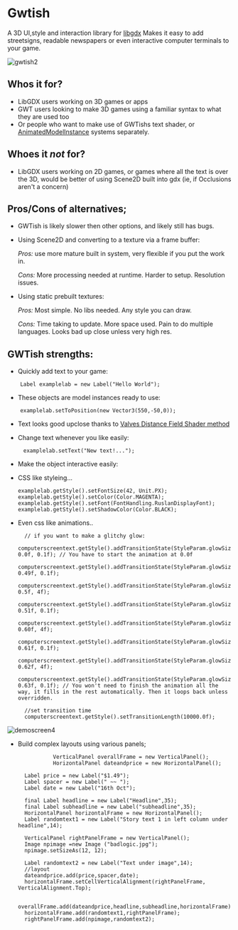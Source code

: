 # Gwtish
A 3D UI,style and interaction library for [libgdx](https://libgdx.badlogicgames.com/)
Makes it easy to add streetsigns, readable newspapers or even interactive computer terminals to your game.

![gwtish2](https://user-images.githubusercontent.com/10658173/29994850-47d93010-8fda-11e7-9226-30c7c92f7817.jpg)

## **Whos it for?**
- LibGDX users working on 3D games or apps
- GWT users looking to make 3D games using a familiar syntax to what they are used too
- Or people who want to make use of GWTishs text shader, or [AnimatedModelInstance](https://github.com/ThomasWrobel/Gwtish/wiki/AnimatedModelInstance) systems separately. 

## Whoes it _not_  for?
- LibGDX users working on 2D games, or games where all the text is over the 3D, would be better of using Scene2D built into gdx
(ie, if Occlusions aren't a concern)

## **Pros/Cons of alternatives;**
- GWTish is likely slower then other options, and likely still has bugs.

- Using Scene2D and converting to a texture via a frame buffer:

   _Pros:_  use more mature built in system, very flexible if you put the work in.

   _Cons:_  More processing needed at runtime. Harder to setup. Resolution issues.

- Using static prebuilt textures:

   _Pros:_  Most simple. No libs needed. Any style you can draw.

   _Cons:_  Time taking to update. More space used. Pain to do multiple languages. Looks bad up close unless very high res.


## **GWTish strengths:**

- Quickly add text to your game:

`    Label examplelab = new Label("Hello World");`		

- These objects are model instances ready to use:

`    examplelab.setToPosition(new Vector3(550,-50,0));`

- Text looks good upclose thanks to [Valves Distance Field Shader method](http://www.valvesoftware.com/publications/2007/SIGGRAPH2007_AlphaTestedMagnification.pdf)

- Change text whenever you like easily:

`     examplelab.setText("New text!...");`

- Make the object interactive easily:

- CSS like styleing...

   ` examplelab.getStyle().setFontSize(42, Unit.PX); `
    `examplelab.getStyle().setColor(Color.MAGENTA);`
    `examplelab.getStyle().setFont(FontHandling.RuslanDisplayFont);`
    `examplelab.getStyle().setShadowColor(Color.BLACK); `
    
- Even css like animations..

		// if you want to make a glitchy glow:
		computerscreentext.getStyle().addTransitionState(StyleParam.glowSize, 0.0f, 0.1f); // You have to start the animation at 0.0f
		computerscreentext.getStyle().addTransitionState(StyleParam.glowSize, 0.49f, 0.1f);
		computerscreentext.getStyle().addTransitionState(StyleParam.glowSize, 0.5f, 4f);
		computerscreentext.getStyle().addTransitionState(StyleParam.glowSize, 0.51f, 0.1f);
		computerscreentext.getStyle().addTransitionState(StyleParam.glowSize, 0.60f, 4f);
		computerscreentext.getStyle().addTransitionState(StyleParam.glowSize, 0.61f, 0.1f);
		computerscreentext.getStyle().addTransitionState(StyleParam.glowSize, 0.62f, 4f);
		computerscreentext.getStyle().addTransitionState(StyleParam.glowSize, 0.63f, 0.1f); // You won't need to finish the animation all the way, it fills in the rest automatically. Then it loops back unless overridden.
	
		//set transition time	
		computerscreentext.getStyle().setTransitionLength(10000.0f);
![demoscreen4](https://user-images.githubusercontent.com/10658173/29994864-aee756f6-8fda-11e7-9c7c-2eb1e5c01760.gif)		

    
- Build complex layouts using various panels;

                 VerticalPanel overallFrame = new VerticalPanel();
                 HorizontalPanel dateandprice = new HorizontalPanel();

		Label price = new Label("$1.49");
		Label spacer = new Label(" ~~ ");		
		Label date = new Label("16th Oct");

		final Label headline = new Label("Headline",35);
		final Label subheadline = new Label("subheadline",35);
		HorizontalPanel horizontalFrame = new HorizontalPanel();
		Label randomtext1 = new Label("Story text 1 in left column under headline",14);

		VerticalPanel rightPanelFrame = new VerticalPanel();
		Image npimage =new Image ("badlogic.jpg");
		npimage.setSizeAs(12, 12);

		Label randomtext2 = new Label("Text under image",14);
		//layout
		dateandprice.add(price,spacer,date);
		horizontalFrame.setCellVerticalAlignment(rightPanelFrame, VerticalAlignment.Top);

		overallFrame.add(dateandprice,headline,subheadline,horizontalFrame);
		horizontalFrame.add(randomtext1,rightPanelFrame);
		rightPanelFrame.add(npimage,randomtext2);


